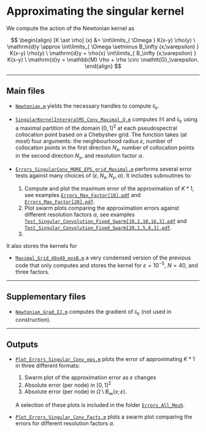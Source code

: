 # Approximating the singular kernel

We compute the action of the Newtonian kernel as

$$
\begin{align}
	[K \ast \rho] (x) &= \int\limits_{ \Omega } K(x-y) \rho(y) \ \mathrm{d}y
	\approx \int\limits_{ \Omega \setminus B_\infty (x;\varepsilon) } K(x-y) \rho(y) \ \mathrm{d}y + \rho(x) \int\limits_{ B_\infty (x;\varepsilon) } K(x-y) \ \mathrm{d}y  = \mathbb{M} \rho + \rho \circ \mathtt{G}_\varepsilon.
\end{align}
$$

---
## Main files

* [`Newtonian.m`](Newtonian.m) yields the necessary handles to compute $\mathtt{G}_\varepsilon$.

* [`SingularKernelIntergralMS_Conv_Maximal_Q.m`](SingularKernelIntergralMS_Conv_Maximal_Q.m) computes $\mathbb{M}$ and $\mathtt{G}_\varepsilon$ using a maximal partition of the domain $[0,1]^2$ at each pseudospectral collocation point based on a Chebyshev grid. The function takes (at most) four arguments: the neighbourhood radius $\varepsilon$, number of collocation points in the first direction $N_x$, number of collocation points in the second direction $N_y$, and resolution factor $\alpha$.

* [`Errors_SingularConv_MORE_EPS_grid_Maximal.m`](Errors_SingularConv_MORE_EPS_grid_Maximal.m) performs several error tests against many choices of $(\varepsilon,N_x,N_y,\alpha)$. It includes subroutines to:
	1. Compute and plot the maximum error of the approximation of $K \ast 1$, see examples [`Errors_Max_Factor[10].pdf`](Errors_Resolution/Errors_Max_Factor[10].pdf) and [`Errors_Max_Factor[20].pdf`](Errors_Resolution/Errors_Max_Factor[20].pdf).
	2. Plot swarm plots comparing the approximation errors against different resolution factors $\alpha$, see examples [`Test_Singular_Convolution_Fixed_Swarm[10,2,10,16,3].pdf`](Errors_Resolution/Test_Singular_Convolution_Fixed_Swarm[10,2,10,16,3].pdf) and [`Test_Singular_Convolution_Fixed_Swarm[20,1,5,8,3].pdf`](Errors_Resolution/Test_Singular_Convolution_Fixed_Swarm[20,1,5,8,3].pdf).
	3. 
	
It also stores the kernels for 

* [`Maximal_Grid_40x40_epsB.m`](Maximal_Grid_40x40_epsB.m) a very condensed version of the previous code that only computes and stores the kernel for $\varepsilon = 10^{-5}$, $N=40$, and three factors.

---

## Supplementary files

* [`Newtonian_Grad_IJ.m`](Newtonian_Grad_IJ.m) computes the gradient of $\mathtt{G}_\varepsilon$ (not used in construction).


---

## Outputs

* [`Plot_Errors_Singular_Conv_eps.m`](Plot_Errors_Singular_Conv_eps.m) plots the error of approximating $K \ast 1$ in three different formats:
	1. Swarm plot of the approximation error as $\varepsilon$ changes
	2. Absolute error (per node) in $[0,1]^2$
	3. Absolute error (per node) in $\Omega \setminus B_\infty (x;\varepsilon)$.

	A selection of these plots is included in the folder [`Errors_All_Mesh`](Errors_All_Mesh).

* [`Plot_Errors_Singular_Conv_Facts.m`](Plot_Errors_Singular_Conv_Facts.m) plots a swarm plot comparing the errors for different resolution factors $\alpha$.
